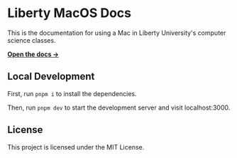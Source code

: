 # Liberty MacOS Docs 

This is the documentation for using a Mac in Liberty University's computer science classes.

[**Open the docs →**](https://cs.cameron.rs/)

## Local Development

First, run `pnpm i` to install the dependencies.

Then, run `pnpm dev` to start the development server and visit localhost:3000.

## License

This project is licensed under the MIT License.
